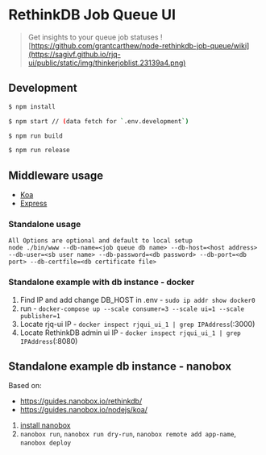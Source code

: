 # RethinkDB Job Queue UI
> Get insights to your queue job statuses
![https://github.com/grantcarthew/node-rethinkdb-job-queue/wiki](https://sagivf.github.io/rjq-ui/public/static/img/thinkerjoblist.23139a4.png)

## Development
``` bash
$ npm install

$ npm start // (data fetch for `.env.development`)

$ npm run build

$ npm run release
``` 

## Middleware usage
- [Koa](/examples/koa/index.js)
- [Express](/examples/express/index.js)

### Standalone usage
```
All Options are optional and default to local setup
node ./bin/www --db-name=<job queue db name> --db-host=<host address> --db-user=<sb user name> --db-password=<db password> --db-port=<db port> --db-certfile=<db certificate file>
```

### Standalone example with db instance - docker
1) Find IP and add change DB_HOST in .env - `sudo ip addr show docker0`
2) run - `docker-compose up --scale consumer=3 --scale ui=1 --scale publisher=1`
3) Locate rjq-ui IP - `docker inspect rjqui_ui_1 | grep IPAddress`(:3000)
4) Locate RethinkDB admin ui IP - `docker inspect rjqui_ui_1 | grep IPAddress`(:8080)

## Standalone example db instance - nanobox
Based on:
- https://guides.nanobox.io/rethinkdb/
- https://guides.nanobox.io/nodejs/koa/

1) [install nanobox](https://docs.nanobox.io/install/)
2) `nanobox run`, `nanobox run dry-run`, `nanobox remote add app-name`, `nanobox deploy`
